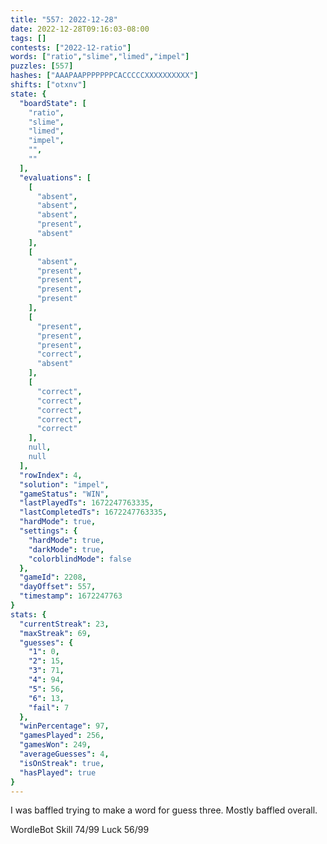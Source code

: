 ```yaml
---
title: "557: 2022-12-28"
date: 2022-12-28T09:16:03-08:00
tags: []
contests: ["2022-12-ratio"]
words: ["ratio","slime","limed","impel"]
puzzles: [557]
hashes: ["AAAPAAPPPPPPPCACCCCCXXXXXXXXXX"]
shifts: ["otxnv"]
state: {
  "boardState": [
    "ratio",
    "slime",
    "limed",
    "impel",
    "",
    ""
  ],
  "evaluations": [
    [
      "absent",
      "absent",
      "absent",
      "present",
      "absent"
    ],
    [
      "absent",
      "present",
      "present",
      "present",
      "present"
    ],
    [
      "present",
      "present",
      "present",
      "correct",
      "absent"
    ],
    [
      "correct",
      "correct",
      "correct",
      "correct",
      "correct"
    ],
    null,
    null
  ],
  "rowIndex": 4,
  "solution": "impel",
  "gameStatus": "WIN",
  "lastPlayedTs": 1672247763335,
  "lastCompletedTs": 1672247763335,
  "hardMode": true,
  "settings": {
    "hardMode": true,
    "darkMode": true,
    "colorblindMode": false
  },
  "gameId": 2208,
  "dayOffset": 557,
  "timestamp": 1672247763
}
stats: {
  "currentStreak": 23,
  "maxStreak": 69,
  "guesses": {
    "1": 0,
    "2": 15,
    "3": 71,
    "4": 94,
    "5": 56,
    "6": 13,
    "fail": 7
  },
  "winPercentage": 97,
  "gamesPlayed": 256,
  "gamesWon": 249,
  "averageGuesses": 4,
  "isOnStreak": true,
  "hasPlayed": true
}
---
```

<!-- more -->
I was baffled trying to make a word for guess three. Mostly baffled overall. 

WordleBot
Skill 74/99
Luck 56/99

